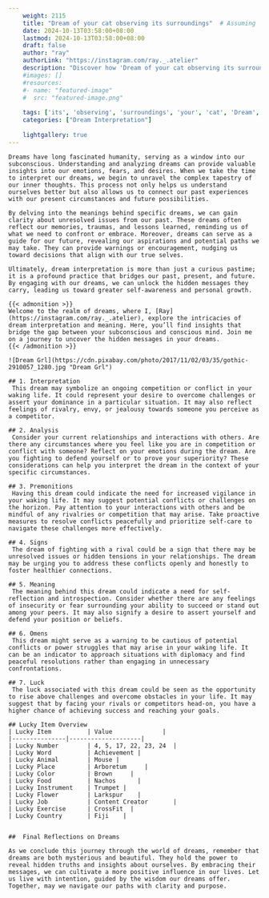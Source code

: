 ```yaml
---
    weight: 2115
    title: "Dream of your cat observing its surroundings"  # Assuming 'title' column exists
    date: 2024-10-13T03:58:00+08:00
    lastmod: 2024-10-13T03:58:00+08:00
    draft: false
    author: "ray"
    authorLink: "https://instagram.com/ray._.atelier"
    description: "Discover how 'Dream of your cat observing its surroundings' can interpret your future and uncover its significant meanings in your life."
    #images: []
    #resources:
    #- name: "featured-image"
    #  src: "featured-image.png"
    
    tags: ['its', 'observing', 'surroundings', 'your', 'cat', 'Dream', 'of']
    categories: ["Dream Interpretation"]
    
    lightgallery: true
---
```

    
    Dreams have long fascinated humanity, serving as a window into our subconscious. Understanding and analyzing dreams can provide valuable insights into our emotions, fears, and desires. When we take the time to interpret our dreams, we begin to unravel the complex tapestry of our inner thoughts. This process not only helps us understand ourselves better but also allows us to connect our past experiences with our present circumstances and future possibilities.
    
    By delving into the meanings behind specific dreams, we can gain clarity about unresolved issues from our past. These dreams often reflect our memories, traumas, and lessons learned, reminding us of what we need to confront or embrace. Moreover, dreams can serve as a guide for our future, revealing our aspirations and potential paths we may take. They can provide warnings or encouragement, nudging us toward decisions that align with our true selves.
    
    Ultimately, dream interpretation is more than just a curious pastime; it is a profound practice that bridges our past, present, and future. By engaging with our dreams, we can unlock the hidden messages they carry, leading us toward greater self-awareness and personal growth.
    
    {{< admonition >}}
    Welcome to the realm of dreams, where I, [Ray](https://instagram.com/ray._.atelier), explore the intricacies of dream interpretation and meaning. Here, you’ll find insights that bridge the gap between your subconscious and conscious mind. Join me on a journey to uncover the hidden messages in your dreams.
    {{< /admonition >}}
    
    ![Dream Grl](https://cdn.pixabay.com/photo/2017/11/02/03/35/gothic-2910057_1280.jpg "Dream Grl")
    
    ## 1. Interpretation
     This dream may symbolize an ongoing competition or conflict in your waking life. It could represent your desire to overcome challenges or assert your dominance in a particular situation. It may also reflect feelings of rivalry, envy, or jealousy towards someone you perceive as a competitor.
    
    ## 2. Analysis
     Consider your current relationships and interactions with others. Are there any circumstances where you feel like you are in competition or conflict with someone? Reflect on your emotions during the dream. Are you fighting to defend yourself or to prove your superiority? These considerations can help you interpret the dream in the context of your specific circumstances.
    
    ## 3. Premonitions
     Having this dream could indicate the need for increased vigilance in your waking life. It may suggest potential conflicts or challenges on the horizon. Pay attention to your interactions with others and be mindful of any rivalries or competition that may arise. Take proactive measures to resolve conflicts peacefully and prioritize self-care to navigate these challenges more effectively.
    
    ## 4. Signs
     The dream of fighting with a rival could be a sign that there may be unresolved issues or hidden tensions in your relationships. The dream may be urging you to address these conflicts openly and honestly to foster healthier connections.
    
    ## 5. Meaning
     The meaning behind this dream could indicate a need for self-reflection and introspection. Consider whether there are any feelings of insecurity or fear surrounding your ability to succeed or stand out among your peers. It may also signify a desire to assert yourself and defend your position or beliefs.
    
    ## 6. Omens
     This dream might serve as a warning to be cautious of potential conflicts or power struggles that may arise in your waking life. It can be an indicator to approach situations with diplomacy and find peaceful resolutions rather than engaging in unnecessary confrontations.
    
    ## 7. Luck
     The luck associated with this dream could be seen as the opportunity to rise above challenges and overcome obstacles in your life. It may suggest that by facing your rivals or competitors head-on, you have a higher chance of achieving success and reaching your goals.
    
    ## Lucky Item Overview
    | Lucky Item          | Value              |
    |---------------|--------------------|
    | Lucky Number        | 4, 5, 17, 22, 23, 24  |
    | Lucky Word          | Achievement |
    | Lucky Animal        | Mouse |
    | Lucky Place         | Arboretum     |
    | Lucky Color         | Brown     |
    | Lucky Food          | Nachos      |
    | Lucky Instrument    | Trumpet |
    | Lucky Flower        | Larkspur    |
    | Lucky Job           | Content Creator       |
    | Lucky Exercise      | CrossFit  |
    | Lucky Country       | Fiji    |
    
    
    ##  Final Reflections on Dreams
    
    As we conclude this journey through the world of dreams, remember that dreams are both mysterious and beautiful. They hold the power to reveal hidden truths and insights about ourselves. By embracing their messages, we can cultivate a more positive influence in our lives. Let us live with intention, guided by the wisdom our dreams offer. Together, may we navigate our paths with clarity and purpose.
    